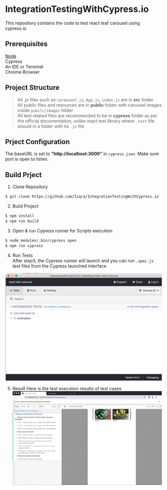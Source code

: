 # IntegrationTestingWithCypress.io
This repository contains the code to test react leaf carousel using cypress.io 


## Prerequisites
[Node](https://nodejs.org/en/download/)  
Cypress  
An IDE or Terminal  
Chrome Browser

## Project Structure 
> All .js files *such as* `careousel.js`, `App.js`, `index.js` are in **src** folder  
> All public files and resources are in **public** folder with carousel images inside `pubilc/images` folder  
> All test related files are recommended to be in **cypress** folder as per the official documentation, unlike react test library where `.test` file should in a folder with its `.js` file  

## Prject Configuration
The baseURL is set to **"http://localhost:3000"** in `cypress.json`. Make sure port is open to listen. 


## Build Prject

1. Clone Repository
``` sh
$ git clone https://github.com/Iiqra/IntegrationTestingWithCypress.io
```
2. Build Project

``` sh
$ npm install
$ npm run build 
```
3. Open & run Cypress runner for Scripts execution 
``` sh
$ node_modules/.bin/cypress open
$ npm run cypress
```
4. Run Tests  
After step3, the Cypress runner will launch and you can run `.spec.js` test files from the Cypress launched interface

![cypress interface](deliverables/images/CypressUI.png?raw=true)

5. Result
Here is the test execution results of test cases 
![results](deliverables/images/PassedTestcases.png?raw=true)




